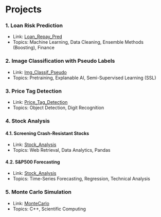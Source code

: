 # Projects

### 1. Loan Risk Prediction
* Link: [Loan_Repay_Pred](https://github.com/AlvinHew/Projects/tree/main/Loan_Repay_Pred)
* Topics: Machine Learning, Data Cleaning, Ensemble Methods (Boosting), Finance

### 2. Image Classification with Pseudo Labels
* Link: [Img_Classif_Pseudo](https://github.com/AlvinHew/Projects/tree/main/Img_Classif_Pseudo)
* Topics: Pretraining, Explanable AI, Semi-Supervised Learning (SSL)

### 3. Price Tag Detection
* Link: [Price_Tag_Detection](https://github.com/AlvinHew/Projects/tree/main/Price_Tag_Detection)
* Topics: Object Detection, Digit Recognition

### 4. Stock Analysis

#### 4.1. Screening Crash-Resistant Stocks
* Link: [Stock_Analysis](https://github.com/AlvinHew/Projects/tree/main/Stock_Analysis)
* Topics: Web Retrieval, Data Analytics, Pandas 

#### 4.2. S&P500 Forecasting
* Link: [Stock_Analysis](https://github.com/AlvinHew/Projects/tree/main/Stock_Analysis)
* Topics: Time-Series Forecasting, Regression, Technical Analysis

### 5. Monte Carlo Simulation 
* Link: [MonteCarlo](https://github.com/AlvinHew/Projects/tree/main/MonteCarlo)
* Topics: C++, Scientific Computing 



